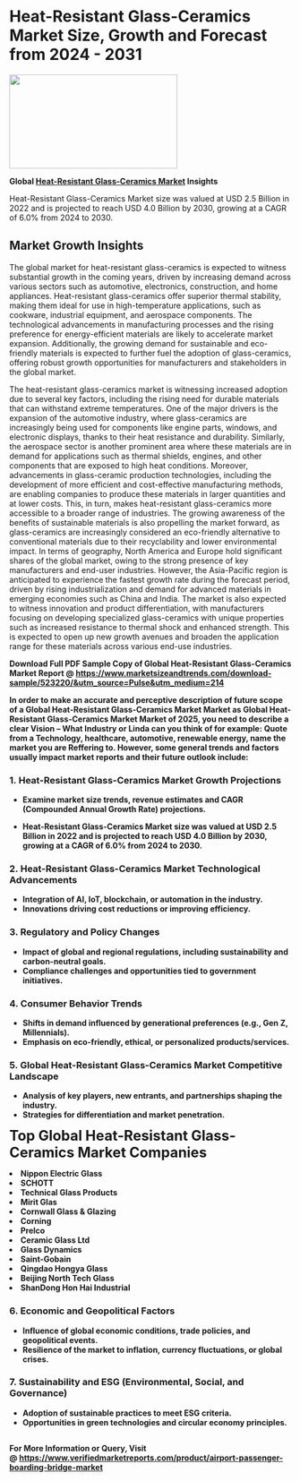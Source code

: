 <H1>Heat-Resistant Glass-Ceramics Market Size, Growth and Forecast from 2024 - 2031</H1><img class="aligncenter size-medium wp-image-584254" src="https://thirdeyenews.in/wp-content/uploads/2024/09/Global-Market-Research-300x168.jpeg" alt="" width="300" height="168" /><p><strong>Global&nbsp;<a href="https://www.marketsizeandtrends.com/download-sample/523220/&amp;utm_source=Pulse&amp;utm_medium=214">Heat-Resistant Glass-Ceramics Market</a> Insights</strong></p><p>Heat-Resistant Glass-Ceramics Market size was valued at USD 2.5 Billion in 2022 and is projected to reach USD 4.0 Billion by 2030, growing at a CAGR of 6.0% from 2024 to 2030.</p><p><h2>Market Growth Insights</h2> <p>The global market for heat-resistant glass-ceramics is expected to witness substantial growth in the coming years, driven by increasing demand across various sectors such as automotive, electronics, construction, and home appliances. Heat-resistant glass-ceramics offer superior thermal stability, making them ideal for use in high-temperature applications, such as cookware, industrial equipment, and aerospace components. The technological advancements in manufacturing processes and the rising preference for energy-efficient materials are likely to accelerate market expansion. Additionally, the growing demand for sustainable and eco-friendly materials is expected to further fuel the adoption of glass-ceramics, offering robust growth opportunities for manufacturers and stakeholders in the global market.</p> <p><strong></strong></p> <p>The heat-resistant glass-ceramics market is witnessing increased adoption due to several key factors, including the rising need for durable materials that can withstand extreme temperatures. One of the major drivers is the expansion of the automotive industry, where glass-ceramics are increasingly being used for components like engine parts, windows, and electronic displays, thanks to their heat resistance and durability. Similarly, the aerospace sector is another prominent area where these materials are in demand for applications such as thermal shields, engines, and other components that are exposed to high heat conditions. Moreover, advancements in glass-ceramic production technologies, including the development of more efficient and cost-effective manufacturing methods, are enabling companies to produce these materials in larger quantities and at lower costs. This, in turn, makes heat-resistant glass-ceramics more accessible to a broader range of industries. The growing awareness of the benefits of sustainable materials is also propelling the market forward, as glass-ceramics are increasingly considered an eco-friendly alternative to conventional materials due to their recyclability and lower environmental impact. In terms of geography, North America and Europe hold significant shares of the global market, owing to the strong presence of key manufacturers and end-user industries. However, the Asia-Pacific region is anticipated to experience the fastest growth rate during the forecast period, driven by rising industrialization and demand for advanced materials in emerging economies such as China and India. The market is also expected to witness innovation and product differentiation, with manufacturers focusing on developing specialized glass-ceramics with unique properties such as increased resistance to thermal shock and enhanced strength. This is expected to open up new growth avenues and broaden the application range for these materials across various end-use industries. <p><strong></p><p><span class=""><strong>Download Full PDF Sample Copy of Global Heat-Resistant Glass-Ceramics Market Report</strong> @ <a href="https://www.marketsizeandtrends.com/download-sample/523220/&amp;utm_source=Pulse&amp;utm_medium=214" target="_blank">https://www.marketsizeandtrends.com/download-sample/523220/&amp;utm_source=Pulse&amp;utm_medium=214</a></span></p><p>In order to make an accurate and perceptive description of future scope of a Global&nbsp;Heat-Resistant Glass-Ceramics Market Market as Global&nbsp;Heat-Resistant Glass-Ceramics Market Market of 2025, you need to describe a clear Vision &ndash; What Industry or Linda can you think of for example: Quote from a Technology, healthcare, automotive, renewable energy, name the market you are Reffering to. However, some general trends and factors usually impact market reports and their future outlook include:</p><h3>1.&nbsp;<strong>Heat-Resistant Glass-Ceramics Market Growth Projections</strong></h3><ul><li>Examine market size trends, revenue estimates and CAGR (Compounded Annual Growth Rate) projections.</li><li><p>Heat-Resistant Glass-Ceramics Market size was valued at USD 2.5 Billion in 2022 and is projected to reach USD 4.0 Billion by 2030, growing at a CAGR of 6.0% from 2024 to 2030.</p></li></ul><h3>2.&nbsp;<strong>Heat-Resistant Glass-Ceramics Market Technological Advancements</strong></h3><ul><li>Integration of AI, IoT, blockchain, or automation in the industry.</li><li>Innovations driving cost reductions or improving efficiency.</li></ul><h3>3.&nbsp;<strong>Regulatory and Policy Changes</strong></h3><ul><li>Impact of global and regional regulations, including sustainability and carbon-neutral goals.</li><li>Compliance challenges and opportunities tied to government initiatives.</li></ul><h3>4.&nbsp;<strong>Consumer Behavior Trends</strong></h3><ul><li>Shifts in demand influenced by generational preferences (e.g., Gen Z, Millennials).</li><li>Emphasis on eco-friendly, ethical, or personalized products/services.</li></ul><h3>5.&nbsp;<strong>Global Heat-Resistant Glass-Ceramics Market Competitive Landscape</strong></h3><ul><li>Analysis of key players, new entrants, and partnerships shaping the industry.</li><li>Strategies for differentiation and market penetration.</li></ul><p data-pm-slice="1 1 []"><span style="color: inherit; font-family: inherit; font-size: 25px;">Top Global Heat-Resistant Glass-Ceramics Market Companies</span></p><div class="" data-test-id=""><p><li>Nippon Electric Glass</li><li> SCHOTT</li><li> Technical Glass Products</li><li> Mirit Glas</li><li> Cornwall Glass & Glazing</li><li> Corning</li><li> Prelco</li><li> Ceramic Glass Ltd</li><li> Glass Dynamics</li><li> Saint-Gobain</li><li> Qingdao Hongya Glass</li><li> Beijing North Tech Glass</li><li> ShanDong Hon Hai Industrial</li></p></div><h3>6.&nbsp;<strong>Economic and Geopolitical Factors</strong></h3><ul><li>Influence of global economic conditions, trade policies, and geopolitical events.</li><li>Resilience of the market to inflation, currency fluctuations, or global crises.</li></ul><h3>7.&nbsp;<strong>Sustainability and ESG (Environmental, Social, and Governance)</strong></h3><ul><li>Adoption of sustainable practices to meet ESG criteria.</li><li>Opportunities in green technologies and circular economy principles.</li></ul><h2><strong style="font-size: 14px;">For More Information or Query, Visit @&nbsp;</strong><a style="background-color: #ffffff; font-size: 14px;" href="https://www.marketsizeandtrends.com/report/heat-resistant-glass-ceramics-market/" target="_blank">https://www.verifiedmarketreports.com/product/airport-passenger-boarding-bridge-market</a></h2>
